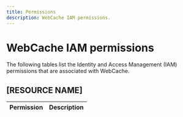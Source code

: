 ```yaml
---
title: Permissions
description: WebCache IAM permissions.
---
```


# WebCache IAM permissions

The following tables list the Identity and Access Management (IAM) permissions that are associated with WebCache.

## [RESOURCE NAME]

| Permission | Description |
| --- | --- |
